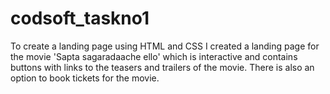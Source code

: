 # codsoft_taskno1
To create a landing page using HTML and CSS
I created a landing page for the movie 'Sapta sagaradaache ello' which is interactive and contains buttons with links to the teasers and trailers of the movie.
There is also an option to book tickets for the movie.
